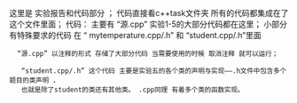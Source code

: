 这里是 实验报告和代码部分 ；
  代码直接看c++task文件夹 所有的代码都集成在了这个文件里面；
  代码：
      主要有 “源.cpp” 实验1-5的大部分代码都在这里；
      小部分有特殊要求的代码 在 “ mytemperature.cpp/.h” 和 “student.cpp/.h”里面

      “源.cpp” 以注释的形式 存储了大部分代码 当需要使用的时候 取消注释 就可以运行；

       “student.cpp/.h” 这个代码 主要是实验五的各个类的声明与实现——.h文件中包含多个题目的类声明 ，
       也就是除了student的类还有其他类。 .cpp同理 有着多个类的函数实现。
